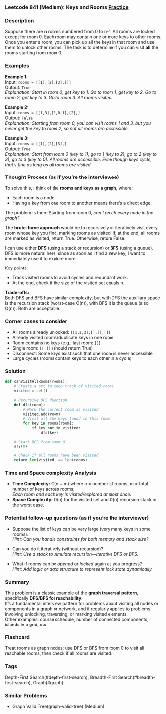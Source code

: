 ### Leetcode 841 (Medium): Keys and Rooms [Practice](https://leetcode.com/problems/keys-and-rooms)

### Description  
Suppose there are **n** rooms numbered from 0 to n-1. All rooms are locked except for room 0. Each room may contain one or more keys to other rooms. Once you enter a room, you can pick up all the keys in that room and use them to unlock other rooms. The task is to determine if you can visit **all** the rooms starting from room 0.

### Examples  

**Example 1:**  
Input: `rooms = [[1],[2],[3],[]]`  
Output: `True`  
*Explanation: Start in room 0, get key to 1. Go to room 1, get key to 2. Go to room 2, get key to 3. Go to room 3. All rooms visited.*

**Example 2:**  
Input: `rooms = [[1,3],[3,0,1],[2],]`  
Output: `False`  
*Explanation: Starting from room 0, you can visit rooms 1 and 3, but you never get the key to room 2, so not all rooms are accessible.*

**Example 3:**  
Input: `rooms = [[1],[2],[3],]`  
Output: `True`  
*Explanation: Start from room 0 (key to 1), go to 1 (key to 2), go to 2 (key to 3), go to 3 (key to 0). All rooms are accessible. Even though keys cycle, that’s fine as long as all rooms are visited.*

### Thought Process (as if you’re the interviewee)  

To solve this, I think of the **rooms and keys as a graph**, where:
- Each room is a node.
- Having a key from one room to another means there’s a direct edge.

The problem is then: Starting from room 0, *can I reach every node in the graph?*

The **brute-force approach** would be to recursively or iteratively visit every room whose key you find, marking rooms as visited. If, at the end, all rooms are marked as visited, return True. Otherwise, return False.

I can use either **DFS** (using a stack or recursion) or **BFS** (using a queue).  
DFS is more natural here, since as soon as I find a new key, I want to immediately use it to explore more.

Key points:
- Track visited rooms to avoid cycles and redundant work.
- At the end, check if the size of the visited set equals n.

**Trade-offs:**  
Both DFS and BFS have similar complexity, but with DFS the auxiliary space is the recursion stack (worst-case O(n)), with BFS it is the queue (also O(n)). Both are acceptable.

### Corner cases to consider  
- All rooms already unlocked: `[[1,2,3],[],[],[]]`
- Already visited rooms/duplicate keys in one room
- Room contains no keys (e.g., last room: `[]`)
- Single room: `[[ ]]` (should return True)
- Disconnect: Some keys exist such that one room is never accessible
- Large cycles (rooms contain keys to each other in a cycle)

### Solution

```python
def canVisitAllRooms(rooms):
    # Create a set to keep track of visited rooms
    visited = set()
    
    # Recursive DFS function
    def dfs(room):
        # Mark the current room as visited
        visited.add(room)
        # Visit all the keys found in this room
        for key in rooms[room]:
            if key not in visited:
                dfs(key)
    
    # Start DFS from room 0
    dfs(0)
    
    # Check if all rooms have been visited
    return len(visited) == len(rooms)
```

### Time and Space complexity Analysis  

- **Time Complexity:** O(n + m) where n = number of rooms, m = total number of keys across rooms;  
  _Each room and each key is visited/explored at most once_.
- **Space Complexity:** O(n) for the visited set and O(n) recursion stack in the worst case.

### Potential follow-up questions (as if you’re the interviewer)  

- Suppose the list of keys can be very large (very many keys in some rooms).  
  *Hint: Can you handle constraints for both memory and stack size?*

- Can you do it iteratively (without recursion)?  
  *Hint: Use a stack to simulate recursion—iterative DFS or BFS.*

- What if rooms can be *opened* or *locked* again as you progress?  
  *Hint: Add logic or data structure to represent lock state dynamically.*

### Summary

This problem is a classic example of the **graph traversal pattern**, specifically **DFS/BFS for reachability**.  
It’s a fundamental interview pattern for problems about visiting all nodes or components in a graph or network, and it regularly applies to problems involving unlocking, traversing, or marking visited elements.  
Other examples: course schedule, number of connected components, islands in a grid, etc.


### Flashcard
Treat rooms as graph nodes; use DFS or BFS from room 0 to visit all reachable rooms, then check if all rooms are visited.

### Tags
Depth-First Search(#depth-first-search), Breadth-First Search(#breadth-first-search), Graph(#graph)

### Similar Problems
- Graph Valid Tree(graph-valid-tree) (Medium)